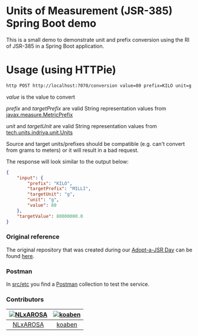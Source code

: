 # Units of Measurement (JSR-385) Spring Boot demo

This is a small demo to demonstrate unit and prefix conversion using the RI of JSR-385 in a Spring Boot application.

# Usage (using HTTPie)

```bash
http POST http://localhost:7070/conversion value=80 prefix=KILO unit=g targetPrefix=MILLI targetUnit=g
```

*value* is the value to convert

*prefix* and *targetPrefix* are valid String representation values from [javax.measure.MetricPrefix](http://unitsofmeasurement.github.io/unit-api/site/apidocs/index.html?javax/measure/MetricPrefix.html)

*unit* and *targetUnit* are valid String representation values from [tech.units.indriya.unit.Units](https://github.com/unitsofmeasurement/indriya/blob/master/src/main/java/tech/units/indriya/unit/Units.java)

Source and target units/prefixes should be compatible (e.g. can't convert from grams to meters) or it will result in a bad request.

The response will look similar to the output below:

```json
{
    "input": {
        "prefix": "KILO",
        "targetPrefix": "MILLI",
        "targetUnit": "g",
        "unit": "g",
        "value": 80
    },
    "targetValue": 80000000.0
}
```

### Original reference
The original repository that was created during our [Adopt-a-JSR Day](https://www.meetup.com/Utrecht-Java-User-Group/events/261238917/) can be found [here](https://github.com/NLxAROSA/uom-sb-demo).

### Postman
In [src/etc](src/etc) you find a [Postman](https://www.postman.com/) collection to test the service.

### Contributors
[<img alt="NLxAROSA" src="https://avatars1.githubusercontent.com/u/2574658?s=200&v=4">](https://github.com/NLxAROSA) |[<img alt="koaben" src="https://avatars0.githubusercontent.com/u/964063?s=200&v=4">](https://github.com/koaben)
|:---:|:---:|
[NLxAROSA](https://github.com/NLxAROSA)| [koaben](https://github.com/koaben)|